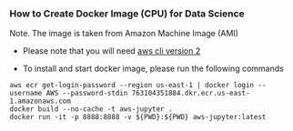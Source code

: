 ### How to Create Docker Image (CPU) for Data Science

Note. The image is taken from Amazon Machine Image (AMI)

* Please note that you will need [aws cli version 2](https://docs.aws.amazon.com/cli/latest/userguide/getting-started-install.html)

* To install and start docker image, please run the following commands

```
aws ecr get-login-password --region us-east-1 | docker login --username AWS --password-stdin 763104351884.dkr.ecr.us-east-1.amazonaws.com
docker build --no-cache -t aws-jupyter . 
docker run -it -p 8888:8888 -v ${PWD}:${PWD} aws-jupyter:latest
```
